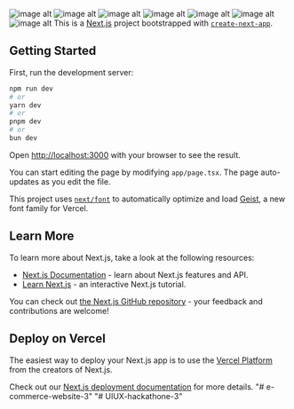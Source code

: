 ![image alt](https://github.com/mubashirkidua/e-commerce-website-1/blob/master/one.jpg?raw=true)
![image alt](https://github.com/mubashirkidua/e-commerce-website-1/blob/master/two.jpg?raw=true)
![image alt](https://github.com/mubashirkidua/e-commerce-website-1/blob/master/three.jpg?raw=true)
![image alt](https://github.com/mubashirkidua/e-commerce-website-1/blob/master/four.jpg?raw=true)
![image alt](https://github.com/mubashirkidua/e-commerce-website-1/blob/master/five.jpg?raw=true)
![image alt](https://github.com/mubashirkidua/e-commerce-website-1/blob/master/six.jpg?raw=true)
![image alt](https://github.com/mubashirkidua/e-commerce-website-1/blob/master/seven.jpg?raw=true)
This is a [Next.js](https://nextjs.org) project bootstrapped with [`create-next-app`](https://nextjs.org/docs/app/api-reference/cli/create-next-app).

## Getting Started

First, run the development server:

```bash
npm run dev
# or
yarn dev
# or
pnpm dev
# or
bun dev
```

Open [http://localhost:3000](http://localhost:3000) with your browser to see the result.

You can start editing the page by modifying `app/page.tsx`. The page auto-updates as you edit the file.

This project uses [`next/font`](https://nextjs.org/docs/app/building-your-application/optimizing/fonts) to automatically optimize and load [Geist](https://vercel.com/font), a new font family for Vercel.

## Learn More

To learn more about Next.js, take a look at the following resources:

- [Next.js Documentation](https://nextjs.org/docs) - learn about Next.js features and API.
- [Learn Next.js](https://nextjs.org/learn) - an interactive Next.js tutorial.

You can check out [the Next.js GitHub repository](https://github.com/vercel/next.js) - your feedback and contributions are welcome!

## Deploy on Vercel

The easiest way to deploy your Next.js app is to use the [Vercel Platform](https://vercel.com/new?utm_medium=default-template&filter=next.js&utm_source=create-next-app&utm_campaign=create-next-app-readme) from the creators of Next.js.

Check out our [Next.js deployment documentation](https://nextjs.org/docs/app/building-your-application/deploying) for more details.
"# e-commerce-website-3" 
"# UIUX-hackathone-3" 
